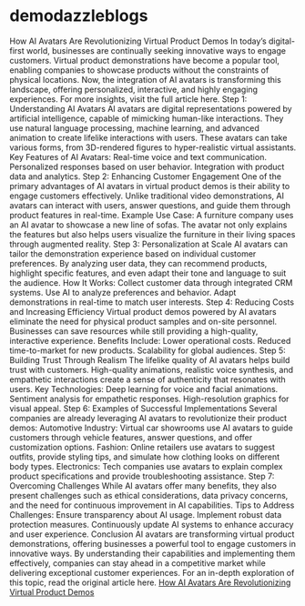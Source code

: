 # demodazzleblogs
How AI Avatars Are Revolutionizing Virtual Product Demos
In today’s digital-first world, businesses are continually seeking innovative ways to engage customers. Virtual product demonstrations have become a popular tool, enabling companies to showcase products without the constraints of physical locations. Now, the integration of AI avatars is transforming this landscape, offering personalized, interactive, and highly engaging experiences. For more insights, visit the full article here.
Step 1: Understanding AI Avatars
AI avatars are digital representations powered by artificial intelligence, capable of mimicking human-like interactions. They use natural language processing, machine learning, and advanced animation to create lifelike interactions with users. These avatars can take various forms, from 3D-rendered figures to hyper-realistic virtual assistants.
Key Features of AI Avatars:
Real-time voice and text communication.
Personalized responses based on user behavior.
Integration with product data and analytics.
Step 2: Enhancing Customer Engagement
One of the primary advantages of AI avatars in virtual product demos is their ability to engage customers effectively. Unlike traditional video demonstrations, AI avatars can interact with users, answer questions, and guide them through product features in real-time.
Example Use Case: A furniture company uses an AI avatar to showcase a new line of sofas. The avatar not only explains the features but also helps users visualize the furniture in their living spaces through augmented reality.
Step 3: Personalization at Scale
AI avatars can tailor the demonstration experience based on individual customer preferences. By analyzing user data, they can recommend products, highlight specific features, and even adapt their tone and language to suit the audience.
How It Works:
Collect customer data through integrated CRM systems.
Use AI to analyze preferences and behavior.
Adapt demonstrations in real-time to match user interests.
Step 4: Reducing Costs and Increasing Efficiency
Virtual product demos powered by AI avatars eliminate the need for physical product samples and on-site personnel. Businesses can save resources while still providing a high-quality, interactive experience.
Benefits Include:
Lower operational costs.
Reduced time-to-market for new products.
Scalability for global audiences.
Step 5: Building Trust Through Realism
The lifelike quality of AI avatars helps build trust with customers. High-quality animations, realistic voice synthesis, and empathetic interactions create a sense of authenticity that resonates with users.
Key Technologies:
Deep learning for voice and facial animations.
Sentiment analysis for empathetic responses.
High-resolution graphics for visual appeal.
Step 6: Examples of Successful Implementations
Several companies are already leveraging AI avatars to revolutionize their product demos:
Automotive Industry: Virtual car showrooms use AI avatars to guide customers through vehicle features, answer questions, and offer customization options.
Fashion: Online retailers use avatars to suggest outfits, provide styling tips, and simulate how clothing looks on different body types.
Electronics: Tech companies use avatars to explain complex product specifications and provide troubleshooting assistance.
Step 7: Overcoming Challenges
While AI avatars offer many benefits, they also present challenges such as ethical considerations, data privacy concerns, and the need for continuous improvement in AI capabilities.
Tips to Address Challenges:
Ensure transparency about AI usage.
Implement robust data protection measures.
Continuously update AI systems to enhance accuracy and user experience.
Conclusion
AI avatars are transforming virtual product demonstrations, offering businesses a powerful tool to engage customers in innovative ways. By understanding their capabilities and implementing them effectively, companies can stay ahead in a competitive market while delivering exceptional customer experiences. For an in-depth exploration of this topic, read the original article here.
<a href="https://blog.demodazzle.com/article/how-ai-avatars-are-revolutionizing-virtual-product-demos">How AI Avatars Are Revolutionizing Virtual Product Demos</a>

